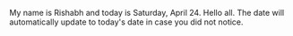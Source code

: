 My name is Rishabh and today is Saturday, April 24. Hello all. The date will automatically update to today's date in case you did not notice.
